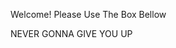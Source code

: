Welcome! Please Use The Box Bellow

















































NEVER GONNA GIVE YOU UP
